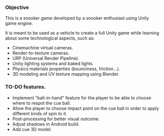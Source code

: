 ### Objective
This is a snooker game developed by a snooker enthusiast using Unity game engine.

It is meant to be used as a vehicle to create a full Unity game while learning about some technological aspects, such as:
- Cinemachine virtual cameras.
- Render-to-texture cameras.
- URP (Universal Render Pipeline).
- Unity lighting systems and baked lights.
- Physics materials properties (bounciness, friction...).
- 3D modeling and UV texture mapping using Blender.

### TO-DO features.
- Implement "ball-in-hand" feature for the player to be able to choose where to respot the cue ball.
- Allow the player to choose impact point on the cue ball in order to apply different kinds of spin to it.
- Post-processing for better visual outcome.
- Adjust shadows in Android build.
- Add cue 3D model.
